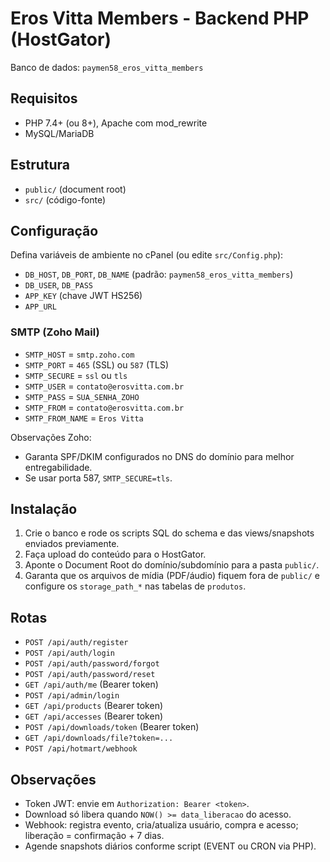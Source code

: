 # Eros Vitta Members - Backend PHP (HostGator)

Banco de dados: `paymen58_eros_vitta_members`

## Requisitos
- PHP 7.4+ (ou 8+), Apache com mod_rewrite
- MySQL/MariaDB

## Estrutura
- `public/` (document root)
- `src/` (código-fonte)

## Configuração
Defina variáveis de ambiente no cPanel (ou edite `src/Config.php`):
- `DB_HOST`, `DB_PORT`, `DB_NAME` (padrão: `paymen58_eros_vitta_members`)
- `DB_USER`, `DB_PASS`
- `APP_KEY` (chave JWT HS256)
- `APP_URL`

### SMTP (Zoho Mail)
- `SMTP_HOST` = `smtp.zoho.com`
- `SMTP_PORT` = `465` (SSL) ou `587` (TLS)
- `SMTP_SECURE` = `ssl` ou `tls`
- `SMTP_USER` = `contato@erosvitta.com.br`
- `SMTP_PASS` = `SUA_SENHA_ZOHO`
- `SMTP_FROM` = `contato@erosvitta.com.br`
- `SMTP_FROM_NAME` = `Eros Vitta`

Observações Zoho:
- Garanta SPF/DKIM configurados no DNS do domínio para melhor entregabilidade.
- Se usar porta 587, `SMTP_SECURE=tls`.

## Instalação
1. Crie o banco e rode os scripts SQL do schema e das views/snapshots enviados previamente.
2. Faça upload do conteúdo para o HostGator.
3. Aponte o Document Root do domínio/subdomínio para a pasta `public/`.
4. Garanta que os arquivos de mídia (PDF/áudio) fiquem fora de `public/` e configure os `storage_path_*` nas tabelas de `produtos`.

## Rotas
- `POST /api/auth/register`
- `POST /api/auth/login`
- `POST /api/auth/password/forgot`
- `POST /api/auth/password/reset`
- `GET /api/auth/me` (Bearer token)
- `POST /api/admin/login`
- `GET /api/products` (Bearer token)
- `GET /api/accesses` (Bearer token)
- `POST /api/downloads/token` (Bearer token)
- `GET /api/downloads/file?token=...`
- `POST /api/hotmart/webhook`

## Observações
- Token JWT: envie em `Authorization: Bearer <token>`.
- Download só libera quando `NOW() >= data_liberacao` do acesso.
- Webhook: registra evento, cria/atualiza usuário, compra e acesso; liberação = confirmação + 7 dias.
- Agende snapshots diários conforme script (EVENT ou CRON via PHP).
